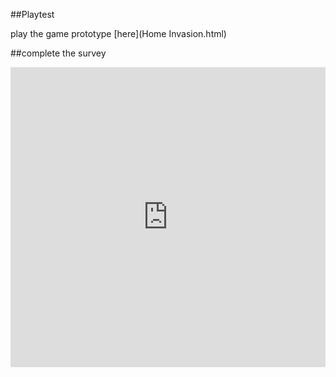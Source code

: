 ##Playtest

play the game prototype [here](Home Invasion.html)

##complete the survey

<iframe width="640px" height= "480px" src= "https://forms.office.com/Pages/ResponsePage.aspx?id=FRGudvwe8kqlNuKyRDrxoNcPReX3y-VEt7mpLhFlZDxUREpQM01ZUERUODRZT1VHTEhXUkcyWUozMS4u&embed=true" frameborder= "0" marginwidth= "0" marginheight= "0" style= "border: none; max-width:100%; max-height:100vh" allowfullscreen webkitallowfullscreen mozallowfullscreen msallowfullscreen> </iframe>
